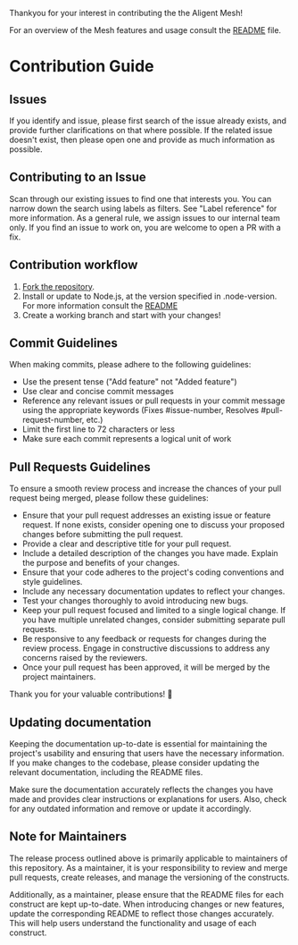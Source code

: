 Thankyou for your interest in contributing the the Aligent Mesh!

For an overview of the Mesh features and usage consult the [README](../README.md) file.

# Contribution Guide

## Issues

If you identify and issue, please first search of the issue already exists, and provide further clarifications on that where possible. If the related issue doesn't exist, then please open one and provide as much information as possible.

## Contributing to an Issue

Scan through our existing issues to find one that interests you. You can narrow down the search using labels as filters. See "Label reference" for more information. As a general rule, we assign issues to our internal team only. If you find an issue to work on, you are welcome to open a PR with a fix.

## Contribution workflow

1. [Fork the repository](https://docs.github.com/en/pull-requests/collaborating-with-pull-requests/working-with-forks/fork-a-repo).
2. Install or update to Node.js, at the version specified in .node-version. For more information consult the [README](../README.md)
3. Create a working branch and start with your changes!

## Commit Guidelines

When making commits, please adhere to the following guidelines:

- Use the present tense ("Add feature" not "Added feature")
- Use clear and concise commit messages
- Reference any relevant issues or pull requests in your commit message using the appropriate keywords (Fixes #issue-number, Resolves #pull-request-number, etc.)
- Limit the first line to 72 characters or less
- Make sure each commit represents a logical unit of work

## Pull Requests Guidelines

To ensure a smooth review process and increase the chances of your pull request being merged, please follow these guidelines:

- Ensure that your pull request addresses an existing issue or feature request. If none exists, consider opening one to discuss your proposed changes before submitting the pull request.
- Provide a clear and descriptive title for your pull request.
- Include a detailed description of the changes you have made. Explain the purpose and benefits of your changes.
- Ensure that your code adheres to the project's coding conventions and style guidelines.
- Include any necessary documentation updates to reflect your changes.
- Test your changes thoroughly to avoid introducing new bugs.
- Keep your pull request focused and limited to a single logical change. If you have multiple unrelated changes, consider submitting separate pull requests.
- Be responsive to any feedback or requests for changes during the review process. Engage in constructive discussions to address any concerns raised by the reviewers.
- Once your pull request has been approved, it will be merged by the project maintainers.

Thank you for your valuable contributions! 🎉

## Updating documentation

Keeping the documentation up-to-date is essential for maintaining the project's usability and ensuring that users have the necessary information. If you make changes to the codebase, please consider updating the relevant documentation, including the README files.

Make sure the documentation accurately reflects the changes you have made and provides clear instructions or explanations for users. Also, check for any outdated information and remove or update it accordingly.

## Note for Maintainers

The release process outlined above is primarily applicable to maintainers of this repository. As a maintainer, it is your responsibility to review and merge pull requests, create releases, and manage the versioning of the constructs.

Additionally, as a maintainer, please ensure that the README files for each construct are kept up-to-date. When introducing changes or new features, update the corresponding README to reflect those changes accurately. This will help users understand the functionality and usage of each construct.
